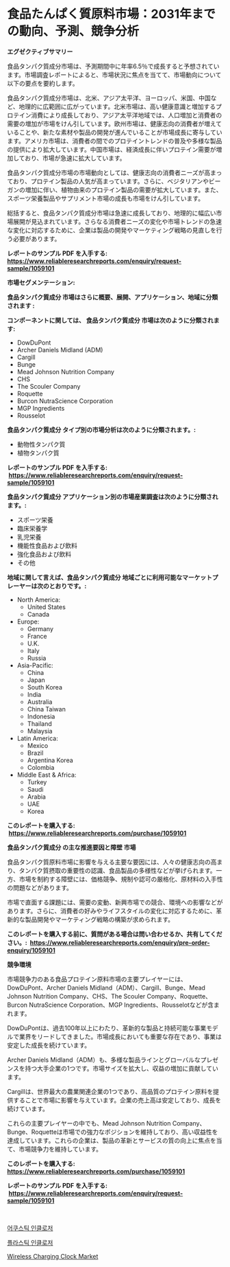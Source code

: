 <p><h1>食品たんぱく質原料市場：2031年までの動向、予測、競争分析</h1></p><p><strong>エグゼクティブサマリー</strong></p>
<p><p>食品タンパク質成分市場は、予測期間中に年率6.5％で成長すると予想されています。市場調査レポートによると、市場状況に焦点を当てて、市場動向について以下の要点を要約します。</p><p>食品タンパク質成分市場は、北米、アジア太平洋、ヨーロッパ、米国、中国など、地理的に広範囲に広がっています。北米市場は、高い健康意識と増加するプロテイン消費により成長しており、アジア太平洋地域では、人口増加と消費者の需要の増加が市場をけん引しています。欧州市場は、健康志向の消費者が増えていることや、新たな素材や製品の開発が進んでいることが市場成長に寄与しています。アメリカ市場は、消費者の間でのプロテイントレンドの普及や多様な製品の提供により拡大しています。中国市場は、経済成長に伴いプロテイン需要が増加しており、市場が急速に拡大しています。</p><p>食品タンパク質成分市場の市場動向としては、健康志向の消費者ニーズが高まっており、プロテイン製品の人気が高まっています。さらに、ベジタリアンやビーガンの増加に伴い、植物由来のプロテイン製品の需要が拡大しています。また、スポーツ栄養製品やサプリメント市場の成長も市場をけん引しています。</p><p>総括すると、食品タンパク質成分市場は急速に成長しており、地理的に幅広い市場展開が見込まれています。さらなる消費者ニーズの変化や市場トレンドの急速な変化に対応するために、企業は製品の開発やマーケティング戦略の見直しを行う必要があります。</p></p>
<p><strong>レポートのサンプル PDF を入手する: <a href="https://www.reliableresearchreports.com/enquiry/request-sample/1059101">https://www.reliableresearchreports.com/enquiry/request-sample/1059101</a></strong></p>
<p><strong>市場セグメンテーション:</strong></p>
<p><strong> 食品タンパク質成分 市場はさらに概要、展開、アプリケーション、地域に分類されます :</strong></p>
<p><strong>コンポーネントに関しては、 食品タンパク質成分 市場は次のように分類されます: &nbsp;</strong></p>
<p><ul><li>DowDuPont</li><li>Archer Daniels Midland (ADM)</li><li>Cargill</li><li>Bunge</li><li>Mead Johnson Nutrition Company</li><li>CHS</li><li>The Scouler Company</li><li>Roquette</li><li>Burcon NutraScience Corporation</li><li>MGP Ingredients</li><li>Rousselot</li></ul></p>
<p><strong> 食品タンパク質成分 タイプ別の市場分析は次のように分類されます。:</strong></p>
<p><ul><li>動物性タンパク質</li><li>植物タンパク質</li></ul></p>
<p><strong>レポートのサンプル PDF を入手する: &nbsp;<a href="https://www.reliableresearchreports.com/enquiry/request-sample/1059101">https://www.reliableresearchreports.com/enquiry/request-sample/1059101</a></strong></p>
<p><strong> 食品タンパク質成分 アプリケーション別の市場産業調査は次のように分類されます。:</strong></p>
<p><ul><li>スポーツ栄養</li><li>臨床栄養学</li><li>乳児栄養</li><li>機能性食品および飲料</li><li>強化食品および飲料</li><li>その他</li></ul></p>
<p><strong>地域に関して言えば、食品タンパク質成分 地域ごとに利用可能なマーケットプレーヤーは次のとおりです。:</strong></p>
<p><ul>
    <li>
        North America:
        <ul>
            <li>United States</li>
            <li>Canada</li>
        </ul>
    </li>
    <li>
        Europe:
        <ul>
            <li>Germany</li>
            <li>France</li>
            <li>U.K.</li>
            <li>Italy</li>
            <li>Russia</li>
        </ul>
    </li>
    <li>
        Asia-Pacific:
        <ul>
            <li>China</li>
            <li>Japan</li>
            <li>South Korea</li>
            <li>India</li>
            <li>Australia</li>
            <li>China Taiwan</li>
            <li>Indonesia</li>
            <li>Thailand</li>
            <li>Malaysia</li>
        </ul>
    </li>
    <li>
        Latin America:
        <ul>
            <li>Mexico</li>
            <li>Brazil</li>
            <li>Argentina Korea</li>
            <li>Colombia</li>
        </ul>
    </li>
    <li>
        Middle East & Africa:
        <ul>
            <li>Turkey</li>
            <li>Saudi</li>
            <li>Arabia</li>
            <li>UAE</li>
            <li>Korea</li>
        </ul>
    </li>
    </ul></p>
<p><strong>このレポートを購入する: &nbsp;<a href="https://www.reliableresearchreports.com/purchase/1059101">https://www.reliableresearchreports.com/purchase/1059101</a></strong></p>
<p><strong>食品タンパク質成分 の主な推進要因と障壁 市場</strong></p>
<p><p>食品タンパク質原料市場に影響を与える主要な要因には、人々の健康志向の高まり、タンパク質摂取の重要性の認識、食品製品の多様性などが挙げられます。一方、市場を制約する障壁には、価格競争、規制や認可の厳格化、原材料の入手性の問題などがあります。</p><p>市場で直面する課題には、需要の変動、新興市場での競合、環境への影響などがあります。さらに、消費者の好みやライフスタイルの変化に対応するために、革新的な製品開発やマーケティング戦略の構築が求められます。</p></p>
<p><strong>このレポートを購入する前に、質問がある場合は問い合わせるか、共有してください。:&nbsp; <a href="https://www.reliableresearchreports.com/enquiry/pre-order-enquiry/1059101">https://www.reliableresearchreports.com/enquiry/pre-order-enquiry/1059101</a></strong></p>
<p><strong>競争環境</strong></p>
<p><p>市場競争力のある食品プロテイン原料市場の主要プレイヤーには、DowDuPont、Archer Daniels Midland（ADM）、Cargill、Bunge、Mead Johnson Nutrition Company、CHS、The Scouler Company、Roquette、Burcon NutraScience Corporation、MGP Ingredients、Rousselotなどが含まれます。</p><p>DowDuPontは、過去100年以上にわたり、革新的な製品と持続可能な事業モデルで業界をリードしてきました。市場成長においても重要な存在であり、事業は安定した成長を続けています。</p><p>Archer Daniels Midland（ADM）も、多様な製品ラインとグローバルなプレゼンスを持つ大手企業の1つです。市場サイズを拡大し、収益の増加に貢献しています。</p><p>Cargillは、世界最大の農業関連企業の1つであり、高品質のプロテイン原料を提供することで市場に影響を与えています。企業の売上高は安定しており、成長を続けています。</p><p>これらの主要プレイヤーの中でも、Mead Johnson Nutrition Company、Bunge、Roquetteは市場での強力なポジションを維持しており、高い収益性を達成しています。これらの企業は、製品の革新とサービスの質の向上に焦点を当て、市場競争力を維持しています。</p></p>
<p><strong>このレポートを購入する: &nbsp; <a href="https://www.reliableresearchreports.com/purchase/1059101">https://www.reliableresearchreports.com/purchase/1059101</a></strong></p>
<p><strong>レポートのサンプル PDF を入手する: &nbsp;<a href="https://www.reliableresearchreports.com/enquiry/request-sample/1059101">https://www.reliableresearchreports.com/enquiry/request-sample/1059101</a></strong><strong></strong></p>
<p>&nbsp;</p>
<p><p><a href="https://github.com/royErdmtyan906778/Market-Research-Report-List-1/blob/main/594145310626.md">어쿠스틱 인클로저</a></p><p><a href="https://github.com/Maeennan456456/Market-Research-Report-List-1/blob/main/236990710625.md">플라스틱 인클로저</a></p><p><a href="https://github.com/kathiaseamanalvaradovlprc2h/Market-Research-Report-List-1/blob/main/wireless-charging-clock-market.md">Wireless Charging Clock Market</a></p></p>